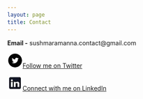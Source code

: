 ```yaml
---
layout: page
title: Contact
---
```


<p class="message">
  <b>Email -</b> sushmaramanna.contact@gmail.com 
</p>
<p>
	<img src="/public/twitter.jpg" alt="Twitter" /><a target="_blank" href="https://twitter.com/sushmaramanna">Follow me on Twitter</a>
</p>
<p>
	<img src="/public/linkedin.jpg" alt="Linkedin" /><a target="_blank" href="http://www.linkedin.com/in/sushmaramanna">Connect with me on LinkedIn</a>
</p>


<!-- <li><a class="facebook" target="_blank" href="https://www.facebook.com/sushma.ramanna">Like me on Facebook</a></li> -->
<!-- Learn more and contribute on [GitHub](https://github.com/poole).
 
## Setup

Some fun facts about the setup of this project include:

* Built for [Jekyll](http://jekyllrb.com)
* Developed on GitHub and hosted for free on [GitHub Pages](https://pages.github.com)
* Coded with [Sublime Text 2](http://sublimetext.org), an amazing code editor
* Designed and developed while listening to music like [Blood Bros Trilogy](https://soundcloud.com/maddecent/sets/blood-bros-series)

Have questions or suggestions? Feel free to [open an issue on GitHub](https://github.com/poole/issues/new) or [ask me on Twitter](https://twitter.com/mdo).

Thanks for reading!-->